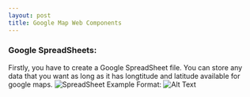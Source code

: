 ```yaml
---
layout: post
title: Google Map Web Components
---
```


### Google SpreadSheets:
  Firstly, you have to create a Google SpreadSheet file. You can store any data that you want as long as it has longtitude and latitude available for google maps.
  ![SpreadSheet Example](https://docs.google.com/spreadsheets/d/1AsR71hx_Kw_Yq--UEEq3mWxzk73RYsdqZTMxBjJrJjg/edit?usp=sharing)
  Format: ![Alt Text](https://docs.google.com/spreadsheets/d/1AsR71hx_Kw_Yq--UEEq3mWxzk73RYsdqZTMxBjJrJjg/edit?usp=sharing)
